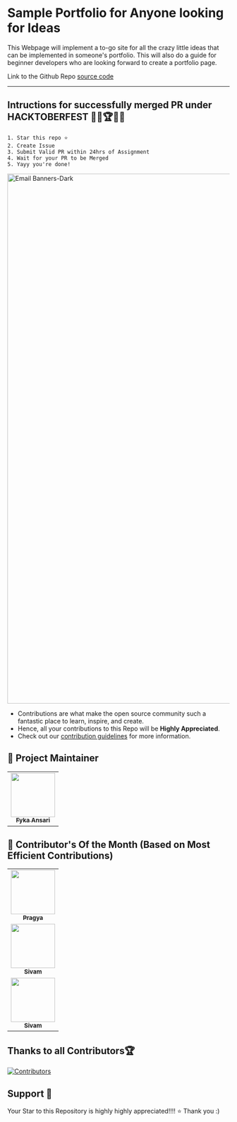 # Sample Portfolio for Anyone looking for Ideas
This Webpage will implement a to-go site for all the crazy little ideas that can be implemented in someone's portfolio. This will also do a guide for beginner developers who are looking forward to create a portfolio page.

Link to the Github Repo [source code](https://github.com/fykaa/Sample-Portfolio-for-Learners)

---

## Intructions for successfully merged PR under HACKTOBERFEST 👩‍💻🏆👨‍💻

    1. Star this repo ⭐
    2. Create Issue
    3. Submit Valid PR within 24hrs of Assignment
    4. Wait for your PR to be Merged
    5. Yayy you're done!
<a href="https://hacktoberfest.com/">
 <img width="1200" alt="Email Banners-Dark" src="https://user-images.githubusercontent.com/79099734/189589410-ca17afb8-5855-4316-918a-054f27594809.png">
 </a>
 
- Contributions are what make the open source community such a fantastic place to learn, inspire, and create.
- Hence, all your contributions to this Repo will be **Highly Appreciated**.
- Check out our [contribution guidelines](/CONTRIBUTING.md) for more information.

## 🎀 Project Maintainer

<table>
  <tr>
<td align="center"><a href="https://github.com/fykaa"><img src="https://avatars.githubusercontent.com/u/97490463?s=400&u=40ecf85c116732649a64751cc0892ff42afbd07d&v=4" width="100px;" alt=""/><br /><sub><b>Fyka Ansari</b></sub></a></td>
  </tr>
</table>


## 🎀 Contributor's Of the Month (Based on Most Efficient Contributions)

<table>
  <tr>
<td align="center"><a href="https://github.com/Pragya2056"><img src="https://avatars.githubusercontent.com/u/97490463?s=400&u=40ecf85c116732649a64751cc0892ff42afbd07d&v=4" width="100px;" alt=""/><br /><sub><b>Pragya</b></sub></a></td>
  </tr>
  <tr>
<td align="center"><a href="https://github.com/Sivam2313"><img src="https://avatars.githubusercontent.com/u/97490463?s=400&u=40ecf85c116732649a64751cc0892ff42afbd07d&v=4" width="100px;" alt=""/><br /><sub><b>Sivam</b></sub></a></td>
  </tr>
  <tr>
<td align="center"><a href="https://github.com/Sivam2313"><img src="https://avatars.githubusercontent.com/u/97490463?s=400&u=40ecf85c116732649a64751cc0892ff42afbd07d&v=4" width="100px;" alt=""/><br /><sub><b>Sivam</b></sub></a></td>
  </tr>
</table>



## Thanks to all Contributors🏆

[![Contributors](https://contrib.rocks/image?repo=fykaa/Sample-Portfolio-for-Learners)](https://github.com/fykaa/Sample-Portfolio-for-Learners/graphs/contributors)

## Support 🙏 

Your Star to this Repository is highly highly appreciated!!!! ⭐
Thank you :)
